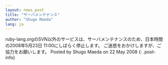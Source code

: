 ```yaml
---
layout: news_post
title: "サーバメンテナンス"
author: "Shugo Maeda"
lang: ja
---
```


 ruby-lang.orgのSVN以外のサービスは、サーバメンテナンスのため、日本時間の2008年5月23日 11:00にしばらく停止します。 ご迷惑をおかけしますが、ご協力をお願いします。 Posted by Shugo Maeda on 22 May 2008
{: .post-info}

